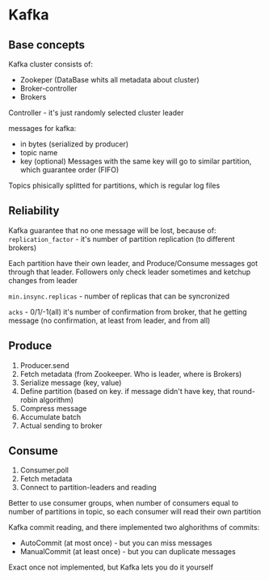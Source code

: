 # Kafka

## Base concepts

Kafka cluster consists of:
- Zookeper (DataBase whits all metadata about cluster)
- Broker-controller
- Brokers

Controller - it's just randomly selected cluster leader

messages for kafka:
- in bytes (serialized by producer)
- topic name
- key (optional) Messages with the same key will go to similar partition, which guarantee order (FIFO)

Topics phisically splitted for partitions, which is regular log files


## Reliability

Kafka guarantee that no one message will be lost, because of:
`replication_factor` - it's number of partition replication (to different brokers)

Each partition have their own leader, and Produce/Consume messages got through that leader.
Followers only check leader sometimes and ketchup changes from leader

`min.insync.replicas` - number of replicas that can be syncronized

`acks` - 0/1/-1(all) it's number of confirmation from broker, that he getting message (no confirmation, at least from leader, and from all)


## Produce 

1. Producer.send
2. Fetch metadata (from Zookeeper. Who is leader, where is Brokers)
3. Serialize message (key, value)
4. Define partition (based on key. if message didn't have key, that round-robin algorithm)
5. Compress message
6. Accumulate batch
7. Actual sending to broker

## Consume

1. Consumer.poll
2. Fetch metadata
3. Connect to partition-leaders and reading

Better to use consumer groups, when number of consumers equal to number of partitions in topic, so each consumer will read their own partition

Kafka commit reading, and there implemented two alghorithms of commits:
- AutoCommit (at most once) - but you can miss messages
- ManualCommit (at least once) - but you can duplicate messages

Exact once not implemented, but Kafka lets you do it yourself